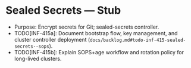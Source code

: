 # Sealed Secrets — Stub

- Purpose: Encrypt secrets for Git; sealed-secrets controller.
- TODO[INF-415a]: Document bootstrap flow, key management, and cluster controller deployment (`docs/backlog.md#todo-inf-415-sealed-secrets--sops`).
- TODO[INF-415b]: Explain SOPS+age workflow and rotation policy for long-lived clusters.
